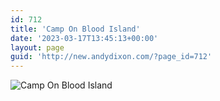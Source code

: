 ```yaml
---
id: 712
title: 'Camp On Blood Island'
date: '2023-03-17T13:45:13+00:00'
layout: page
guid: 'http://new.andydixon.com/?page_id=712'
---
```


![Camp On Blood Island](https://i0.wp.com/assets.g8x2.ldn.idrivee2-23.com/posters/Camp%20On%20Blood%20Island%2001.jpg?w=1200&ssl=1 "Camp On Blood Island")